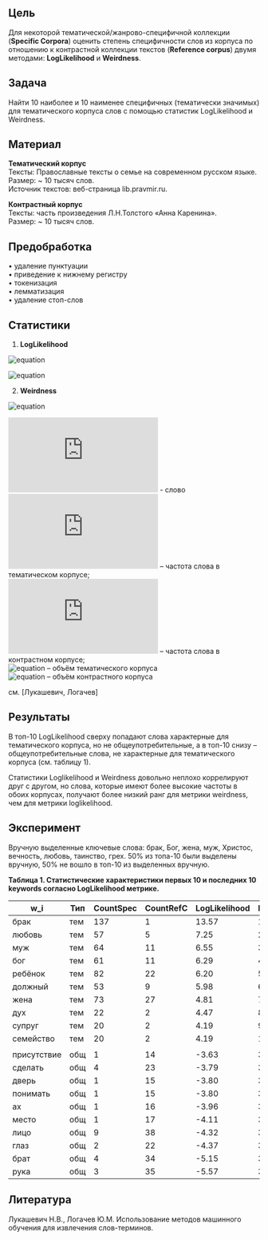 ## Цель
Для некоторой тематической/жанрово-специфичной коллекции (**Specific Corpora**) оценить степень специфичности слов из корпуса по отношению к контрастной коллекции текстов (**Reference corpus**) двумя методами: **LogLikelihood** и **Weirdness**.

## Задача
Найти 10 наиболее и 10 наименее специфичных (тематически значимых) для тематического корпуса слов с помощью статистик LogLikelihood и Weirdness.

## Материал

**Тематический корпус**  
Тексты: Православные тексты о семье на современном русском языке.  
Размер: ~ 10 тысяч слов.  
Источник текстов: веб-страница lib.pravmir.ru.  

**Контрастный корпус**  
Тексты: часть произведения Л.Н.Толстого «Анна Каренина».  
Размер: ~ 10 тысяч слов.  

## Предобработка

•	удаление пунктуации  
•	приведение к нижнему регистру  
•	токенизация  
•	лемматизация  
•	удаление стоп-слов  

## Статистики
1) **LogLikelihood**  

![equation](http://latex.codecogs.com/gif.latex?Loglikelihood%20=%202*((SpecC(w)*ln(\frac{SpecC(w)}{E_1}))%20+%20(RefC(w)*ln(\frac{RefC(w)}{E_2})))) 

![equation](http://latex.codecogs.com/gif.latex?E{i}%20=%20\frac{N{i}%20\sum_{i}(O{i})}{\sum_{i}(N{i})})  

2) **Weirdness**

![equation](http://latex.codecogs.com/gif.latex?Weirdness%20(w)%20=%20%20\frac{SpecC(w)}{|SpeC|}%20*%20{\frac{|RefC|}{RefC(w)}})

![equation](http://latex.codecogs.com/gif.latex?w) - слово  
![equation](http://latex.codecogs.com/gif.latex?SpecC(w)) –  частота слова в тематическом корпусе;  
![equation](http://latex.codecogs.com/gif.latex?RefC(w)) –  частота слова в контрастном корпусе;  
![equation](http://latex.codecogs.com/gif.latex?|SpecC|) – объём тематического корпуса  
![equation](http://latex.codecogs.com/gif.latex?|RefC|) – объём контрастного корпуса  

см. [Лукашевич, Логачев]

## Результаты  

В топ-10 LogLikelihood сверху попадают слова характерные для тематического корпуса, но не общеупотребительные, а в топ-10 снизу – общеупотребительные слова, не характерные для тематического корпуса (см. таблицу 1).  
  
Статистики Loglikelihood и Weirdness довольно неплохо коррелируют друг с другом, но слова, которые имеют более высокие частоты в обоих корпусах, получают более низкий ранг для метрики weirdness, чем для метрики loglikelihood.  

## Эксперимент
Вручную выделенные ключевые слова: брак, Бог, жена, муж, Христос, вечность, любовь, таинство, грех. 
50% из топа-10 были выделены вручную, 50% не вошло в топ-10 из выделенных вручную.  
  
**Таблица 1. Статистические характеристики первых 10 и последних 10 keywords согласно LogLikelihood метрике.**

w_i|Тип|CountSpec|CountRefC|LogLikelihood|Ранг1|Weirdness|Ранг2
----|----|-----------------------------------|-------------------------------|-------------|----|-----------------|----
брак|тем|137|1|13.57|1|140.05|1	 
любовь|тем|57|5|7.25|2|11.65|3  
муж|тем|64|11|6.55|3|5.95|27  
бог|тем|61|11|6.29|4|5.67|28  
ребёнок|тем|82|22|6.20|5|3.81|58  
должный|тем|53|9|5.98|6|6.02|26  
жена|тем|73|27|4.81|7|2.76|99  
дух|тем|22|2|4.47|8|11.24|5  
супруг|тем|20|2|4.19|9|10.22|8  	
семейство|тем|20|2|4.19|10|10.22|10  
|||||||
присутствие|общ|1|14|-3.63|3818|0.073|536  
сделать|общ|4|23|-3.79|3819|0.178|523  
дверь|общ|1|15|-3.80|3820|0.068|538  
понимать|общ|1|15|-3.80|3821|0.068|537  
ах|общ|1|16|-3.96|3822|0.064|539  
место|общ|1|17|-4.11|3833|0.060|540  
лицо|общ|9|38|-4.32|3834|0.242|510  
глаз|общ|2|22|-4.37|3835|0.093|533  
брат|общ|4|34|-5.15|3836|0.120|531  
рука|общ|3|35|-5.57|3837|0.088|534  
  
## Литература  
Лукашевич Н.В., Логачев Ю.М. Использование методов машинного обучения для извлечения слов-терминов. 

